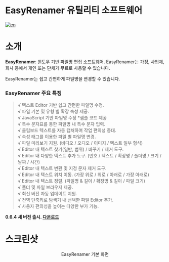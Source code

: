 # EasyRenamer 유틸리티 소프트웨어
[![en](https://img.shields.io/badge/language-english-green.svg)](https://github.com/swengkr/EasyRenamer)

소개
====

**EasyRenamer**: 윈도우 기반 파일명 편집 소프트웨어. EasyRenamer는 가정, 사업체, 회사 등에서 개인 또는 단체가 무료로 사용할 수 있습니다.

EasyRenamer는 쉽고 간편하게 파일명을 변경할 수 있습니다.

<h3>EasyRenamer 주요 특징</h3>

> √ 텍스트 Editor 기반 쉽고 간편한 파일명 수정.<br>
> √ 파일 기본 및 유형 별 확장 속성 제공.<br>
> √ JavaScript 기반 파일명 수정 *샘플 코드 제공<br>
> √ 특수 문자표를 통한 파일명 내 특수 문자 입력.<br>
> √ 클립보드 텍스트를 자동 캡처하여 작업 편의성 증대.<br>
> √ 속성 태그를 이용한 파일 별 파일명 변경.<br>
> √ 파일 미리보기 지원. (비디오 / 오디오 / 이미지 / 텍스트 일부 형식)<br>
> √ Editor 내 텍스트 찾기(일반, 범위) / 바꾸기 / 제거 도구.<br>
> √ Editor 내 다양한 텍스트 추가 도구. (번호 / 텍스트 / 확장명 / 폴더명 / 크기 / 날짜 / 시간)<br>
> √ Editor 내 텍스트 변환 및 지정 문자 제거 도구.<br>
> √ Editor 내 텍스트 위치 이동. (가장 위로 / 위로 / 아래로 / 가장 아래로)<br>
> √ Editor 내 텍스트 정렬. (파일명 & 길이 / 확장명 & 길이 / 파일 크기)<br>
> √ 폴더 및 파일 브라우저 제공.<br>
> √ 최신 버전 자동 업데이트 지원.<br>
> √ 전역 단축키로 탐색기 내 선택한 파일 Editor 추가.<br>
> √ 사용자 편의성을 높이는 다양한 부가 기능.<br>

**0.6.4 새 버전 출시. [다운로드](https://file2.me/d/2mkmae "Download")**

스크린샷
========
<p align="center">
    <img alt="" title="EasyRenamer main screen" src="https://raw.githubusercontent.com/swengkr/EasyRenamer/main/images/readme/kr/1.png"><br>
  EasyRenamer 기본 화면<br><br>
  <img alt="" title="" src="https://raw.githubusercontent.com/swengkr/EasyRenamer/main/images/readme/kr/2.png"><br>
  <br>
  <img alt="" title="" src="https://raw.githubusercontent.com/swengkr/EasyRenamer/main/images/readme/kr/3.png"><br>
  <br>
  <img alt="" title="" src="https://raw.githubusercontent.com/swengkr/EasyRenamer/main/images/readme/kr/4.png"><br>
  <br>
  <img alt="" title="" src="https://raw.githubusercontent.com/swengkr/EasyRenamer/main/images/readme/kr/5.png"><br>
  <br>
  <img alt="" title="" src="https://raw.githubusercontent.com/swengkr/EasyRenamer/main/images/readme/kr/6.png"><br>
  <br>
  <img alt="" title="" src="https://raw.githubusercontent.com/swengkr/EasyRenamer/main/images/readme/kr/7.png"><br>
  <br>
  <img alt="" title="" src="https://raw.githubusercontent.com/swengkr/EasyRenamer/main/images/readme/kr/8.png"><br>
  <br>
  <img alt="" title="" src="https://raw.githubusercontent.com/swengkr/EasyRenamer/main/images/readme/kr/9.png"><br>
  <br>
  <img alt="" title="" src="https://raw.githubusercontent.com/swengkr/EasyRenamer/main/images/readme/kr/10.png"><br>
  <br>
  <img alt="" title="" src="https://raw.githubusercontent.com/swengkr/EasyRenamer/main/images/readme/kr/11.png"><br>
  <br>
  <img alt="" title="" src="https://raw.githubusercontent.com/swengkr/EasyRenamer/main/images/readme/kr/12.png"><br>
  <br>
  <img alt="" title="" src="https://raw.githubusercontent.com/swengkr/EasyRenamer/main/images/readme/kr/13.png"><br>
  <br>
  <img alt="" title="" src="https://raw.githubusercontent.com/swengkr/EasyRenamer/main/images/readme/kr/14.png"><br>
  <br>
  <img alt="" title="" src="https://raw.githubusercontent.com/swengkr/EasyRenamer/main/images/readme/kr/15.png"><br>
  <br>
  <img alt="" title="" src="https://raw.githubusercontent.com/swengkr/EasyRenamer/main/images/readme/kr/16.png"><br>
  <br>
  <img alt="" title="" src="https://raw.githubusercontent.com/swengkr/EasyRenamer/main/images/readme/kr/17.png"><br>
  <br>
  <img alt="" title="" src="https://raw.githubusercontent.com/swengkr/EasyRenamer/main/images/readme/kr/18.png"><br>
  <br>
  <img alt="" title="" src="https://raw.githubusercontent.com/swengkr/EasyRenamer/main/images/readme/kr/19.png"><br>
  <br>
  <img alt="" title="" src="https://raw.githubusercontent.com/swengkr/EasyRenamer/main/images/readme/kr/20.png"><br>
  <br>
  <img alt="" title="" src="https://raw.githubusercontent.com/swengkr/EasyRenamer/main/images/readme/kr/21.png"><br>
  <br>
</p>
